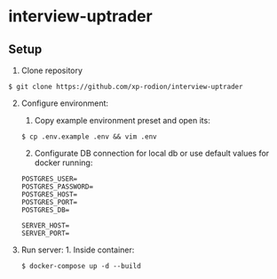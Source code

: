 # interview-uptrader

## Setup

1. Clone repository

```shell
$ git clone https://github.com/xp-rodion/interview-uptrader
```

2. Configure environment:
    1. Copy example environment preset and open its:
    ```console
    $ cp .env.example .env && vim .env
    ```
    2. Configurate DB connection for local db or use default values for docker running:
   ```text
   POSTGRES_USER=
   POSTGRES_PASSWORD=
   POSTGRES_HOST=
   POSTGRES_PORT=
   POSTGRES_DB=
   
   SERVER_HOST=
   SERVER_PORT=
   ```
   
3. Run server:
   1. 
      Inside container:
      ```console
      $ docker-compose up -d --build
      ```